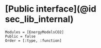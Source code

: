 # [Public interface](@id sec_lib_internal)


```@autodocs
Modules = [EnergyModelsCO2]
Public = false
Order = [:type, :function]
```

